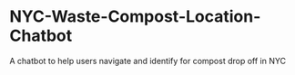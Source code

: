 # NYC-Waste-Compost-Location-Chatbot
A chatbot to help users navigate and identify for compost drop off in NYC
